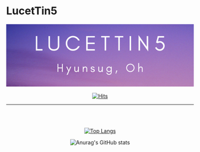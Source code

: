 # LucetTin5

<div id="header" align="center">
    <img src="imgs/header.png" />

[![Hits](https://hits.seeyoufarm.com/api/count/incr/badge.svg?url=https%3A%2F%2Fgithub.com%2Flucettin5%2Fhit-counter&count_bg=%23CFDD30&title_bg=%23555555&icon=&icon_color=%23E7E7E7&title=hits&edge_flat=true)](https://hits.seeyoufarm.com)

</div>

---

<br />
<br />
<div id="skills" align="center">
    
[![Top Langs](https://github-readme-stats.vercel.app/api/top-langs/?username=lucettin5&layout=compact)](https://github.com/lucettin5/github-readme-stats)

![Anurag's GitHub stats](https://github-readme-stats.vercel.app/api?username=lucettin5&show_icons=true&theme=radical)

</div>
